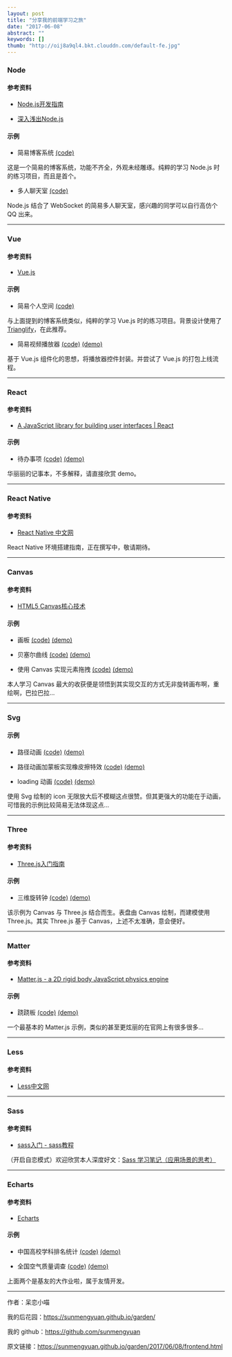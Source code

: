```yaml
---
layout: post
title: "分享我的前端学习之旅"
date: "2017-06-08"
abstract: ""
keywords: []
thumb: "http://oij8a9ql4.bkt.clouddn.com/default-fe.jpg"
---
```


### Node ###

#### 参考资料 ####

+ [Node.js开发指南](http://okj45byt5.bkt.clouddn.com/Node.js%E5%BC%80%E5%8F%91%E6%8C%87%E5%8D%97.pdf)

+ [深入浅出Node.js](http://okj45byt5.bkt.clouddn.com/%E6%B7%B1%E5%85%A5%E6%B5%85%E5%87%BANode.js.pdf)

#### 示例 ####

+ 简易博客系统 [(code)](https://github.com/sunmengyuan/note/tree/master/node/expo)

这是一个简易的博客系统，功能不齐全，外观未经雕琢。纯粹的学习 Node.js 时的练习项目，而且是首个。

+ 多人聊天室 [(code)](https://github.com/sunmengyuan/note/tree/master/node/chat)

Node.js 结合了 WebSocket 的简易多人聊天室，感兴趣的同学可以自行高仿个 QQ 出来。

*****

### Vue ###

#### 参考资料 ####

+ [Vue.js](http://cn.vuejs.org/)

#### 示例 ####

+ 简易个人空间 [(code)](https://github.com/sunmengyuan/note/tree/master/vue/zone)

与上面提到的博客系统类似，纯粹的学习 Vue.js 时的练习项目。背景设计使用了 [Trianglify](https://github.com/qrohlf/trianglify)，在此推荐。

+ 简易视频播放器 [(code)](https://github.com/sunmengyuan/note/tree/master/vue/videoPlayer) [(demo)](https://sunmengyuan.github.io/demos/vue/videoPlayer)

基于 Vue.js 组件化的思想，将播放器控件封装。并尝试了 Vue.js 的打包上线流程。

*****

### React ###

#### 参考资料 ####

+ [A JavaScript library for building user interfaces | React](http://reactjs.cn/react/index.html)

#### 示例 ####

+ 待办事项 [(code)](https://github.com/sunmengyuan/note/tree/master/react/todos) [(demo)](https://sunmengyuan.github.io/demos/react/todos)

华丽丽的记事本，不多解释，请直接欣赏 demo。

*****

### React Native ###

#### 参考资料 ####

+ [React Native 中文网](http://reactnative.cn/)

React Native 环境搭建指南，正在撰写中，敬请期待。

*****

### Canvas ###

#### 参考资料 ####

+ [HTML5 Canvas核心技术](http://okj45byt5.bkt.clouddn.com/HTML5%20Canvas%E6%A0%B8%E5%BF%83%E6%8A%80%E6%9C%AF.pdf)

#### 示例 ####

+ 画板 [(code)](https://github.com/sunmengyuan/note/blob/master/canvas/drawing.html) [(demo)](https://sunmengyuan.github.io/demos/canvas/drawing.html)

+ 贝塞尔曲线 [(code)](https://github.com/sunmengyuan/note/blob/master/canvas/bezierCurve.html) [(demo)](https://sunmengyuan.github.io/demos/canvas/bezierCurve.html)

+ 使用 Canvas 实现元素拖拽 [(code)](https://github.com/sunmengyuan/note/blob/master/canvas/drag.html) [(demo)](https://sunmengyuan.github.io/demos/canvas/drag.html)

本人学习 Canvas 最大的收获便是领悟到其实现交互的方式无非旋转画布啊，重绘啊，巴拉巴拉...

*****

### Svg ###

#### 示例 ####

+ 路径动画 [(code)](https://github.com/sunmengyuan/note/blob/master/svg/cat.html) [(demo)](https://sunmengyuan.github.io/demos/svg/cat.html)

+ 路径动画加蒙板实现橡皮擦特效 [(code)](https://github.com/sunmengyuan/note/blob/master/svg/paint.html) [(demo)](https://sunmengyuan.github.io/demos/svg/paint.html)

+ loading 动画 [(code)](https://github.com/sunmengyuan/note/blob/master/svg/loading.html) [(demo)](https://sunmengyuan.github.io/demos/svg/loading.html)

使用 Svg 绘制的 icon 无限放大后不模糊这点很赞。但其更强大的功能在于动画，可惜我的示例比较简易无法体现这点...

*****

### Three ###

#### 参考资料 ####

+ [Three.js入门指南](https://read.douban.com/reader/ebook/7412854/)

#### 示例 ####

+ 三维旋转钟 [(code)](https://github.com/sunmengyuan/note/blob/master/three/clock.html) [(demo)](https://sunmengyuan.github.io/demos/three/clock.html)

该示例为 Canvas 与 Three.js 结合而生。表盘由 Canvas 绘制，而建模使用 Three.js。其实 Three.js 基于 Canvas，上述不太准确，意会便好。

*****

### Matter ###

#### 参考资料 ####

+ [Matter.js - a 2D rigid body JavaScript physics engine](http://brm.io/matter-js/)

#### 示例 ####

+ 跷跷板 [(code)](https://github.com/sunmengyuan/note/blob/master/matter/seesaw.html) [(demo)](https://sunmengyuan.github.io/demos/matter/seesaw.html)

一个最基本的 Matter.js 示例，类似的甚至更炫丽的在官网上有很多很多...

*****

### Less ###

#### 参考资料 ###

+ [Less中文网](http://lesscss.cn/)

*****

### Sass ###

#### 参考资料 ####

+ [sass入门 - sass教程](http://www.w3cplus.com/sassguide/)

（开启自恋模式）欢迎欣赏本人深度好文：[Sass 学习笔记（应用场景的思考）](https://sunmengyuan.github.io/garden/2017/05/17/sass-example.html)

*****

### Echarts ###

#### 参考资料 ####

+ [Echarts](http://echarts.baidu.com/)

#### 示例 ####

+ 中国高校学科排名统计 [(code)](https://github.com/sunmengyuan/note/tree/master/webpack/university) [(demo)](https://sunmengyuan.github.io/demos/webpack/university)

+ 全国空气质量调查 [(code)](https://github.com/sunmengyuan/note/tree/master/webpack/airpollution) [(demo)](https://sunmengyuan.github.io/demos/webpack/airpollution)

上面两个是基友的大作业啦，属于友情开发。

*****

作者：呆恋小喵

我的后花园：<https://sunmengyuan.github.io/garden/>

我的 github：<https://github.com/sunmengyuan>

原文链接：<https://sunmengyuan.github.io/garden/2017/06/08/frontend.html>
